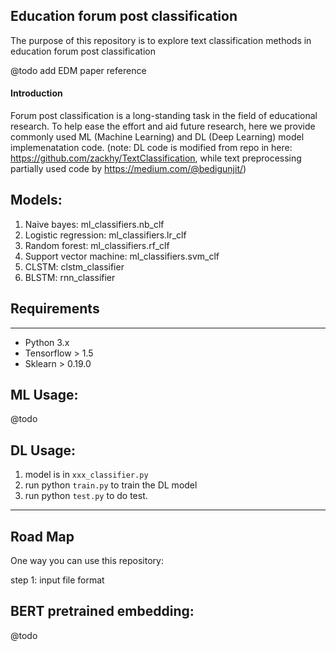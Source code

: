 Education forum post classification
-------------------------------------------------------------------------
The purpose of this repository is to explore text classification methods in 
education forum post classification

@todo add EDM paper reference 

#### Introduction
Forum post classification is a long-standing task in the field of educational research. To help ease the effort and aid future research, here we provide commonly used ML (Machine Learning) and DL (Deep Learning) model implemenatation code. (note: DL code is modified from repo in here: https://github.com/zackhy/TextClassification, while text preprocessing partially used code by https://medium.com/@bedigunjit/)

Models:
-------------------------------------------------------------------------
1) Naive bayes: ml_classifiers.nb_clf
2) Logistic regression: ml_classifiers.lr_clf
3) Random forest: ml_classifiers.rf_clf
4) Support vector machine: ml_classifiers.svm_clf
5) CLSTM: clstm_classifier
6) BLSTM: rnn_classifier


## Requirements  
-------------------------------------------------------------------------------------------------------
* Python 3.x  
* Tensorflow > 1.5
* Sklearn > 0.19.0  

ML Usage: 
-------------------------------------------------------------------------------------------------------
@todo



DL Usage: 
-------------------------------------------------------------------------------------------------------
1) model is in `xxx_classifier.py`
2) run python `train.py` to train the DL model
3) run python `test.py` to do test.

-------------------------------------------------------------------------
Road Map
-------------------------------------------------------------------------------------------------------
One way you can use this repository:
 
step 1: input file format


BERT pretrained embedding:
-------------------------------------------------------------------------------------------------------
@todo 